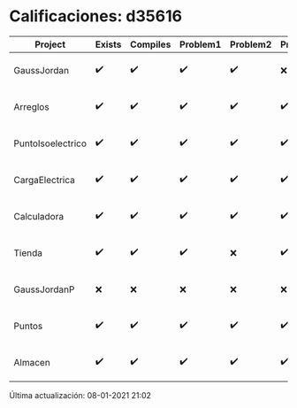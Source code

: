 # Calificaciones: d35616
|Project|Exists|Compiles|Problem1|Problem2|Problem3|Extra|Grade|CommitHash|CommitDate|CheckDate|DueDate|Comments|
|-|-|-|-|-|-|-|-|-|-|-|-|-|
|GaussJordan|✔️|✔️|✔️|✔️|❌|❌|10.0|d700451adeb401719e13a286ea1c40d8e599f182|28-10-2020 18:42:49|29-10-2020 21:35:15|29-10-2020 21:00:00|//No avisa al usuario que el sistema no tiene solución/No intercambia las filas cuando un pivote es cero|
|Arreglos|✔️|✔️|✔️|✔️|✔️|✔️|10.0|d6ba5d7de7d5c3078aa84a6c916dd4cad510c23c|20-10-2020 11:32:04|27-10-2020 22:24:53|22-10-2020 21:00:00|///|
|PuntoIsoelectrico|✔️|✔️|✔️|✔️|✔️|✔️|10.0|8d392f29f2a64ef316e2e4cbb44e1a1007ccb155|24-11-2020 13:15:11|24-11-2020 21:02:43|26-11-2020 21:00:00|///|
|CargaElectrica|✔️|✔️|✔️|✔️|✔️|✔️|8.0|a4e111862442c49fc308a46908441b0d4d521709|24-11-2020 13:05:49|24-11-2020 21:01:33|19-11-2020 21:00:00|///|
|Calculadora|✔️|✔️|✔️|✔️|✔️|❌|10.0|02aab6ddd9e3fc2a91f84970dd1a59ce8c4ba563|11-10-2020 20:51:50|15-10-2020 21:24:17|15-10-2020 21:00:00|No evita la división entre cero|
|Tienda|✔️|✔️|✔️|❌|✔️|✔️|10.0|503f5aee94008e31fb3d5b69edf5bb52dcf27744|07-12-2020 20:00:30|08-12-2020 21:01:43|11-12-2020 21:00:00|/No impide añadir un artículo por primera vez con cantidad negativa//|
|GaussJordanP|❌|❌|❌|❌|❌|❌|5.0|nan|nan|08-01-2021 21:02:03|14-01-2021 21:00:00|No se encontró el archivo en PracticasComputacionI/GaussJordanP/GaussJordanP.py|
|Puntos|✔️|✔️|✔️|✔️|✔️|✔️|10.0|8add20279a1692501aa8138cf1ce23afb84757fd|05-11-2020 09:47:35|05-11-2020 21:02:48|05-11-2020 21:00:00|///|
|Almacen|✔️|✔️|✔️|✔️|✔️|✔️|10.0|9157581f73942ce40dba7cc33358f73ca12e471b|01-12-2020 11:14:50|01-12-2020 21:03:49|04-12-2020 21:00:00|///|

Última actualización: 08-01-2021 21:02